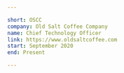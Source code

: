 ```yaml
---

short: OSCC
company: Old Salt Coffee Company
name: Chief Technology Officer
link: https://www.oldsaltcoffee.com
start: September 2020
end: Present

---
```


